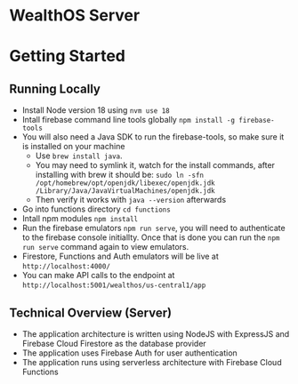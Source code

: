 # WealthOS Server

# Getting Started

## Running Locally
- Install Node version 18 using `nvm use 18`
- Intall firebase command line tools globally `npm install -g firebase-tools`
- You will also need a Java SDK to run the firebase-tools, so make sure it is installed on your machine
  - Use `brew install java`. 
  - You may need to symlink it, watch for the install commands, after installing with brew it should be:
`sudo ln -sfn /opt/homebrew/opt/openjdk/libexec/openjdk.jdk /Library/Java/JavaVirtualMachines/openjdk.jdk`
  - Then verify it works with `java --version` afterwards
- Go into functions directory `cd functions`
- Intall npm modules `npm install`
- Run the firebase emulators `npm run serve`, you will need to authenticate to the firebase console initiallty. Once that is done you can run the `npm run serve` command again to view emulators.
- Firestore, Functions and Auth emulators will be live at `http://localhost:4000/`
- You can make API calls to the endpoint at `http://localhost:5001/wealthos/us-central1/app` 

## Technical Overview (Server)
- The application architecture is written using NodeJS with ExpressJS and Firebase Cloud Firestore as the database provider
- The application uses Firebase Auth for user authentication
- The application runs using serverless architecture with Firebase Cloud Functions